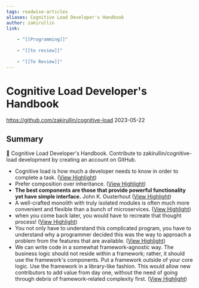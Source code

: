 ```yaml
---
tags: readwise-articles
aliases: Cognitive Load Developer's Handbook
author: zakirullin
link:
 
    - "[[Programming]]"
 
    - "[[to review]]"
 
    - "[[To Review]]"
---
```

# Cognitive Load Developer's Handbook

https://github.com/zakirullin/cognitive-load
2023-05-22
## Summary
🧠 Cognitive Load Developer's Handbook. Contribute to zakirullin/cognitive-load development by creating an account on GitHub.

- Cognitive load is how much a developer needs to know in order to complete a task. ([View Highlight](https://read.readwise.io/read/01h1aw29w0tasjqfc686myt2mv))
- Prefer composition over inheritance. ([View Highlight](https://read.readwise.io/read/01h1aw98s02x4tq130s0tmkank))
- **The best components are those that provide powerful functionality yet have simple interface.** 
  John K. Ousterhout ([View Highlight](https://read.readwise.io/read/01h1awgtemkem45ydt274gh395))
- A well-crafted monolith with truly isolated modules is often much more convenient and flexible than a bunch of microservices. ([View Highlight](https://read.readwise.io/read/01h1c4p74vpqt8c2nm0k0589qm))
- when you come back later, you would have to recreate that thought process! ([View Highlight](https://read.readwise.io/read/01h1c5v08dmy8zwxw8y7e3x3za))
- You not only have to understand this complicated program, you have to understand why a programmer decided this was the way to approach a problem from the features that are available. ([View Highlight](https://read.readwise.io/read/01h1c5vmt9zrnqbzg5w6rdjph6))
- We can write code in a somewhat framework-agnostic way. The business logic should not reside within a framework; rather, it should use the framework's components. Put a framework outside of your core logic. Use the framework in a library-like fashion. This would allow new contributors to add value from day one, without the need of going through debris of framework-related complexity first. ([View Highlight](https://read.readwise.io/read/01h1c7scyf53exvh8ncrt3a53f))

